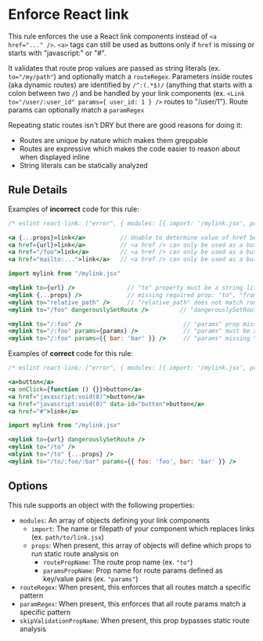 # Enforce React link

This rule enforces the use a React link components instead of `<a href="..." />`. `<a>` tags can still be used as buttons only if `href` is missing or starts with "javascript:" or "#".

It validates that route prop values are passed as string literals (ex. `to="/my/path"`) and optionally match a `routeRegex`.
Parameters inside routes (aka dynamic routes) are identified by `/^:(.*$)/` (anything that starts with a colon between two `/`) and be handled by your link components (ex. `<Link to="/user/:user_id" params={ user_id: 1 } />` routes to "/user/1"). Route params can optionally match a `paramRegex`

Repeating static routes isn't DRY but there are good reasons for doing it:

-   Routes are unique by nature which makes them greppable
-   Routes are expressive which makes the code easier to reason about when displayed inline
-   String literals can be statically analyzed

## Rule Details

Examples of **incorrect** code for this rule:

```jsx
/* eslint react-link: ["error", { modules: [{ import: '/mylink.jsx', props: [{ routePropName: 'to', paramsPropName: 'params' }]}], routeRegex: '^/.*$', skipValidationPropName: 'dangerouslySetRoute' }] */

<a {...props}>link</a>          // Unable to determine value of href because of spread
<a href={url}>link</a>          // <a href /> can only be used as a button
<a href="/foo">link</a>         // <a href /> can only be used as a button
<a href="mailto:...">link</a>   // <a href /> can only be used as a button

import mylink from "/mylink.jsx"

<mylink to={url} />               // "to" property must be a string literal
<mylink {...props} />             // missing required prop: "to", "from"
<mylink to="relative_path" />     // "relative_path" does not match routeRegex /^/.*$/
<mylink to="/foo" dangerouslySetRoute />         // "dangerouslySetRoute" prop is not needed

<mylink to="/:foo" />                             // "params" prop missing
<mylink to="/:foo" params={params} />             // "params" must be an object with keys declared inline
<mylink to="/:foo" params={{ bar: 'bar' }} />     // "params" missing "foo" definition, "to" missing "/:bar" in route
```

Examples of **correct** code for this rule:

```jsx
/* eslint react-link: ["error", { modules: [{ import: '/mylink.jsx', props: [{ routePropName: 'to', paramsPropName: 'params' }]}], routeRegex: '^/.*$', skipValidationPropName: 'dangerouslySetRoute' }] */

<a>button</a>
<a onClick={function () {}}>button</a>
<a href="javascript:void(0)">button</a>
<a href="javascript:void(0)" data-id="button">button</a>
<a href="#">link</a>

import mylink from "/mylink.jsx"

<mylink to={url} dangerouslySetRoute />
<mylink to="/to" />
<mlyink to="/to" {...props} />
<mylink to="/to/:foo/:bar" params={{ foo: 'foo', bar: 'bar' }} />
```

## Options

This rule supports an object with the following properties:

-   `modules`: An array of objects defining your link components
    -   `import`: The name or filepath of your component which replaces links (ex. `path/to/link.jsx`)
    -   `props`: When present, this array of objects will define which props to run static route analysis on
        -   `routePropName`: The route prop name (ex. `"to"`)
        -   `paramsPropName`: Prop name for route params defined as key/value pairs (ex. `"params"`)
-   `routeRegex`: When present, this enforces that all routes match a specific pattern
-   `paramRegex`: When present, this enforces that all route params match a specific pattern
-   `skipValidationPropName`: When present, this prop bypasses static route analysis

